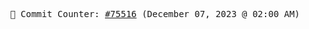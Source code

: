 <p align="center">
    <samp>
        📮 Commit Counter: <a href="https://github.com/Javascript-void0/Javascript-void0/commits/main">#75516</a> (December 07, 2023 @ 02:00 AM)
    </samp>
</p>